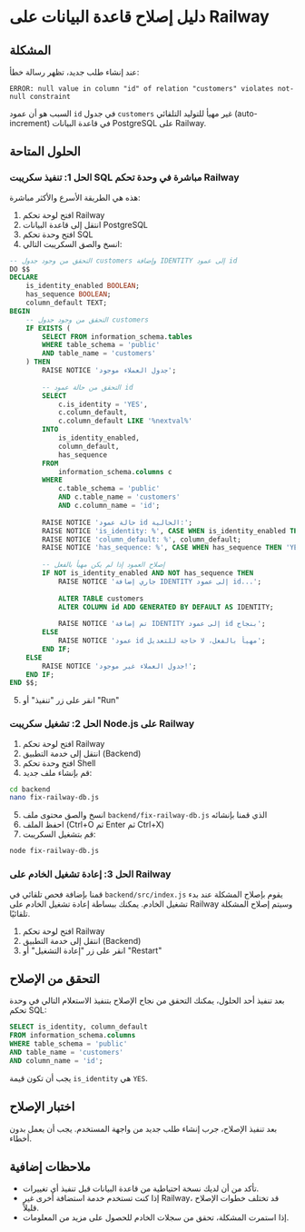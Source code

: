 # دليل إصلاح قاعدة البيانات على Railway

## المشكلة

عند إنشاء طلب جديد، تظهر رسالة خطأ:

```
ERROR: null value in column "id" of relation "customers" violates not-null constraint
```

السبب هو أن عمود `id` في جدول `customers` غير مهيأ للتوليد التلقائي (auto-increment) في قاعدة البيانات PostgreSQL على Railway.

## الحلول المتاحة

### الحل 1: تنفيذ سكريبت SQL مباشرة في وحدة تحكم Railway

هذه هي الطريقة الأسرع والأكثر مباشرة:

1. افتح لوحة تحكم Railway
2. انتقل إلى قاعدة البيانات PostgreSQL
3. افتح وحدة تحكم SQL
4. انسخ والصق السكريبت التالي:

```sql
-- التحقق من وجود جدول customers وإضافة IDENTITY إلى عمود id
DO $$
DECLARE
    is_identity_enabled BOOLEAN;
    has_sequence BOOLEAN;
    column_default TEXT;
BEGIN
    -- التحقق من وجود جدول customers
    IF EXISTS (
        SELECT FROM information_schema.tables 
        WHERE table_schema = 'public' 
        AND table_name = 'customers'
    ) THEN
        RAISE NOTICE 'جدول العملاء موجود';
        
        -- التحقق من حالة عمود id
        SELECT 
            c.is_identity = 'YES',
            c.column_default,
            c.column_default LIKE '%nextval%'
        INTO 
            is_identity_enabled,
            column_default,
            has_sequence
        FROM 
            information_schema.columns c
        WHERE 
            c.table_schema = 'public' 
            AND c.table_name = 'customers' 
            AND c.column_name = 'id';
            
        RAISE NOTICE 'حالة عمود id الحالية:';
        RAISE NOTICE 'is_identity: %', CASE WHEN is_identity_enabled THEN 'YES' ELSE 'NO' END;
        RAISE NOTICE 'column_default: %', column_default;
        RAISE NOTICE 'has_sequence: %', CASE WHEN has_sequence THEN 'YES' ELSE 'NO' END;
        
        -- إصلاح العمود إذا لم يكن مهيأ بالفعل
        IF NOT is_identity_enabled AND NOT has_sequence THEN
            RAISE NOTICE 'جاري إضافة IDENTITY إلى عمود id...';
            
            ALTER TABLE customers 
            ALTER COLUMN id ADD GENERATED BY DEFAULT AS IDENTITY;
            
            RAISE NOTICE 'تم إضافة IDENTITY إلى عمود id بنجاح';
        ELSE
            RAISE NOTICE 'عمود id مهيأ بالفعل، لا حاجة للتعديل';
        END IF;
    ELSE
        RAISE NOTICE 'جدول العملاء غير موجود!';
    END IF;
END $$;
```

5. انقر على زر "تنفيذ" أو "Run"

### الحل 2: تشغيل سكريبت Node.js على Railway

1. افتح لوحة تحكم Railway
2. انتقل إلى خدمة التطبيق (Backend)
3. افتح وحدة تحكم Shell
4. قم بإنشاء ملف جديد:

```bash
cd backend
nano fix-railway-db.js
```

5. انسخ والصق محتوى ملف `backend/fix-railway-db.js` الذي قمنا بإنشائه
6. احفظ الملف (Ctrl+O ثم Enter ثم Ctrl+X)
7. قم بتشغيل السكريبت:

```bash
node fix-railway-db.js
```

### الحل 3: إعادة تشغيل الخادم على Railway

قمنا بإضافة فحص تلقائي في `backend/src/index.js` يقوم بإصلاح المشكلة عند بدء تشغيل الخادم. يمكنك ببساطة إعادة تشغيل الخادم على Railway وسيتم إصلاح المشكلة تلقائيًا.

1. افتح لوحة تحكم Railway
2. انتقل إلى خدمة التطبيق (Backend)
3. انقر على زر "إعادة التشغيل" أو "Restart"

## التحقق من الإصلاح

بعد تنفيذ أحد الحلول، يمكنك التحقق من نجاح الإصلاح بتنفيذ الاستعلام التالي في وحدة تحكم SQL:

```sql
SELECT is_identity, column_default 
FROM information_schema.columns 
WHERE table_schema = 'public' 
AND table_name = 'customers' 
AND column_name = 'id';
```

يجب أن تكون قيمة `is_identity` هي `YES`.

## اختبار الإصلاح

بعد تنفيذ الإصلاح، جرب إنشاء طلب جديد من واجهة المستخدم. يجب أن يعمل بدون أخطاء.

## ملاحظات إضافية

- تأكد من أن لديك نسخة احتياطية من قاعدة البيانات قبل تنفيذ أي تغييرات.
- إذا كنت تستخدم خدمة استضافة أخرى غير Railway، قد تختلف خطوات الإصلاح قليلاً.
- إذا استمرت المشكلة، تحقق من سجلات الخادم للحصول على مزيد من المعلومات.
